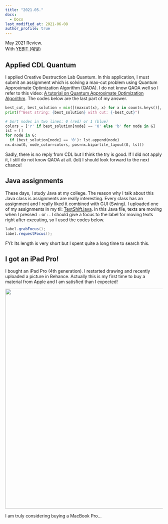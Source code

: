 ```yaml
---
title: "2021.05."
docs:
  - Docs
last_modified_at: 2021-06-08
author_profile: true
---
```


May 2021 Review.<br/>
With [YEBIT (예빛)](https://soundcloud.com/yebit)

## Applied CDL Quantum

I applied Creative Destruction Lab Quantum.
In this application, I must submit an assignment which is solving a max-cut problem using Quantum Approximate Optimization Algorithm (QAOA).
I do not know QAOA well so I refer to this video: [A tutorial on Quantum Approximate Optimization Algorithm](https://youtu.be/E0Sos_lR-kI).
The codes below are the last part of my answer.

```python
best_cut, best_solution = min([(maxcut(x), x) for x in counts.keys()], key=itemgetter(0))
print(f"Best string: {best_solution} with cut: {-best_cut}")

# Sort nodes in two lines: 0 (red) or 1 (blue)
colors = ['r' if best_solution[node] == '0' else 'b' for node in G]
lst = []
for node in G:
  if (best_solution[node] == '0'): lst.append(node)
nx.draw(G, node_color=colors, pos=nx.bipartite_layout(G, lst))
```

Sadly, there is no reply from CDL but I think the try is good.
If I did not apply it, I still do not know QAOA at all. (lol)
I should look forward to the next chance!

## Java assignments

These days, I study Java at my college.
The reason why I talk about this Java class is assignments are really interesting.
Every class has an assignment and I really liked it combined with GUI (Swing).
I uploaded one of my assignments in my til: [TextShift.java](https://github.com/tula3and/til/blob/master/Java/Examples/TextShift.java).
In this Java file, texts are moving when I pressed `→` or `←`.
I should give a focus to the label for moving texts right after executing, so I used the codes below.

```java
label.grabFocus();
label.requestFocus();
```

FYI: Its length is very short but I spent quite a long time to search this.

## I got an iPad Pro!

I bought an iPad Pro (4th generation).
I restarted drawing and recently uploaded a picture in Behance.
Actually this is my first time to buy a material from Apple and I am satisfied than I expected!

<img src="https://user-images.githubusercontent.com/62553200/121156342-8f935300-c883-11eb-95d9-870a36d2432c.jpg" width="700">

I am truly considering buying a MacBook Pro...
